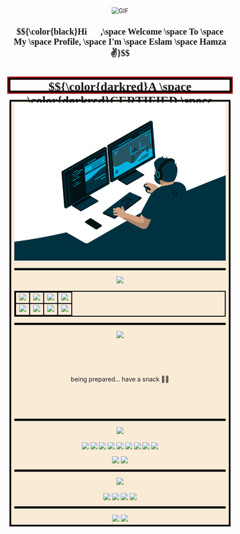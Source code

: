 <!-- WELCOME PICTURE SECTION -->
<p align="center"><img  alt="GIF" src="https://i.giphy.com/media/v1.Y2lkPTc5MGI3NjExZTJpc29vNTl2YzNsemRkdmtnMG45ODFqajliY29rNmlpNnFjZmo3NyZlcD12MV9pbnRlcm5hbF9naWZfYnlfaWQmY3Q9Zw/xUPGGDNsLvqsBOhuU0/giphy.gif" width = 400/ >
<!-- ................................................................................................................................>
<! GREETINGS SECTION  -->
<h3 align="center" style="font-family:cursive; font-size:20px"> $${\color{black}Hi👋👋,\space Welcome \space To \space My \space Profile, \space I'm \space Eslam \space Hamza✌️}$$  </h3>
<h1 align="center" style="border: 2px solid #000; box-shadow: 0 0 0 2px #000, 0 0 0 5px #900; background: ; font-family: Lucida Handwriting; height:25px"> $${\color{darkred}A \space \color{darkred}CERTIFIED \space \color{green}DATA \space \color{green}ANALYST}$$ </h1>
<!-- ................................................................................................................................>
<! OPPENNING A TABLE CELL TO COLOR THE BACKGROUND -->
<table style="border: 2px solid #000;" align='center';> 
<tbody>
<tr>
<td align="center" width="33%" style="border: 2px solid #000; background:#faebd7;">
<!-- ................................................................................................................................>
<! AWESOME PICTURE SECTION -->
<img alt="GIF"  src="https://raw.githubusercontent.com/i-Eslam-Hamza/i-Eslam-Hamza/refs/heads/main/src/code.gif" width = 100%/>
<hr align="center"  style="border: 2px solid #000;">
<!-- ................................................................................................................................>
<! SKILLS SECTION -->
<div align="center"><img  width=15% src="https://img.shields.io/badge/My-Skills-blue"></a></div>
<!-- ................................................................................................................................>
<! table of skills -->
<table style="border: 2px solid #000;" align='center'> 
<tbody>
<!-- first row -->
<tr>
<td align="center" width="25%" style="border: 2px solid #000;">
<img height=60px src="https://techstack-generator.vercel.app/python-icon.svg"></td>
<td align="center" width="25%" style="border: 2px solid #000;">
<img height=60px src="https://techstack-generator.vercel.app/mysql-icon.svg"></td>
<td align="center" width="25%" style="border: 2px solid #000;">
<img height=60px src="https://www.sqlitetutorial.net/wp-content/uploads/2021/04/sqlite-tutorial-homepage.svg">
<td align="center" width="25%" style="border: 2px solid #000;">
<img height=60px src="https://upload.vectorlogo.zone/logos/ibm/images/266622c7-9e99-4609-82d0-f8633242d45f.svg"></td>
<!-- second row -->
<tr style="border: 2px solid #000;">
<td align="center" width="25%" style="border: 2px solid #000;">
<img height=60px src="https://imgs.search.brave.com/fDktQD8NA7WrAcA0k1VjCujhBY77Kp3ZKfGDUbiS3O8/rs:fit:500:0:0:0/g:ce/aHR0cHM6Ly9zZWVr/bG9nby5jb20vaW1h/Z2VzL0UvZXhjZWwt/bG9nby03Qzc0Mzc0/MTRDLXNlZWtsb2dv/LmNvbS5wbmc"></td>
<td align="center" width="25%" style="border: 2px solid #000;">
<img height=60px src="https://imgs.search.brave.com/8yDIULsPgUMHXNtVDprVSxynVjSt4KG6-opfiytaOuE/rs:fit:500:0:0:0/g:ce/aHR0cHM6Ly9jZG4u/cHJvZC53ZWJzaXRl/LWZpbGVzLmNvbS82/NjE1ZGU3ZGEzMzcz/NjZkNGJmMjg1Mjgv/NjZhZWM1N2UzMzVh/YWY0ZGZjMTZiM2Mx/X2xvb2tlci1zdHVk/aW8tbG9nby53ZWJw">
<td align="center" width="25%" style="border: 2px solid #000;">
<img height=60px src="https://www.vectorlogo.zone/logos/google_analytics/google_analytics-official.svg">
<td align="center" width="25%" style="border: 2px solid #000;">
<img height=60px src="https://techstack-generator.vercel.app/github-icon.svg"></td></tr>
</td></tr>
</tbody>
</table>
<hr align="center"  style="border: 2px solid #000;">
<!-- ................................................................................................................................>
<! PROJECTS SECTION -->
<div align="center"><img  width=15% src="https://img.shields.io/badge/My-Projects-blue"></a>
<br>
<br>
<br>
<br>
<br>
<p align="center"> being prepared... have a snack 🍔🍟
<br>
<br>
<br>
<br>
<br>
<hr align="center"  style="border: 2px solid #000;">
<!-- ................................................................................................................................>
<! CERTIFICATES SECTION -->
<div align="center"><img  width=15% src="https://img.shields.io/badge/My-Certificats-darkred?"></div>
<p align="center">
<a href="https://coursera.org/share/230f6591e8959b6e5d8e57122c86b404"><img align="center" src="https://img.shields.io/badge/IBM-Introduction_to_Data_Analysis-blue?logo=coursera"/></a>
<a href="https://coursera.org/share/62870f5b843b8b5179ab7d0e9d761319"><img align="center" src="https://img.shields.io/badge/IBM-Excel_Basics_for_Data_Analysis-blue?logo=coursera"/></a>
<a href="https://coursera.org/share/cfc6267cc24c53d5bdbc1392b01be6a3"><img align="center" src="https://img.shields.io/badge/IBM-Data_Visualization_and_Dashboards_with_Excel_and_Cognos-blue?logo=coursera"/></a>
<a href="https://coursera.org/share/f3309c306a05936912bfe161c6bbd7b4"><img align="center" src="https://img.shields.io/badge/IBM-Python_for_Data_Science,_AI_&_Development-blue?logo=coursera"/></a>
<a href="https://coursera.org/share/a81b14712b6cb3e466929d902bb6cc70"><img align="center" src="https://img.shields.io/badge/IBM-Python_Project_for_Data_Science-blue?logo=coursera"/></a>
<a href="https://coursera.org/share/fdbd55bd34c4ea18075361d762e118ce"><img align="center" src="https://img.shields.io/badge/IBM-Databases_and_SQL_for_Data_Science_with_Python-blue?logo=coursera"/></a>
<a href="https://coursera.org/share/c06bcdda91136f700f64d9b5e46c4b72"><img align="center" src="https://img.shields.io/badge/IBM-Data_Analysis_with_Python
-blue?logo=coursera"/></a>
<a href="https://coursera.org/share/5f0cf980b73a604a56094b7ccbb961e0"><img align="center" src="https://img.shields.io/badge/IBM-Data_Visualization_with_Python-blue?logo=coursera"/></a>
<a href="https://coursera.org/share/92b98785d33905284e484000c03a2039"><img align="center" src="https://img.shields.io/badge/IBM-Data_Analyst_Capstone_Project-blue?logo=coursera"/></a>

<a href="https://coursera.org/share/6daf8d1071c5e058ca5696cbebebf9a3"><img align="center" src="https://img.shields.io/badge/Imperial_college_London-Mathematics_for_Machine_Learning:_Linear_Algebra-darkblue?logo=coursera"/></a>
<a href="https://coursera.org/share/7aa44fe0358bfd22cd657e726e7cf1b8"><img align="center" src="https://img.shields.io/badge/Imperial_college_London-Mathematics_for_Machine_Learning:_Multivariate_Calculus-darkblue?logo=coursera"/></a>
<hr align="center"  style="border: 2px solid #000;">
<!-- ................................................................................................................................>
<! CONTACTS SECTION -->
<div align="center"><img  width=15% src="https://img.shields.io/badge/My-Contacts-blue">
<p align="center">
<a href="https://www.ieslamhamza@gmail.com"><img width=15% align="center" src="https://img.shields.io/badge/Eslam_Hamza-pink?logo=gmail"/></a>
<a href="https://github.com/i-Eslam-Hamza"><img width=15% align="center" src="https://img.shields.io/badge/-Eslam_Hamza-black?logo=github"/></a>
<a href="https://www.linkedin.com/in/elsam-hamza-ba8393315/"><img width=15% align="center" src="https://img.shields.io/badge/Eslam_Hamza-blue?logo=linkedin"></a>
<a href="https://wa.me/+971545059702"><img width=15% align="center" src="https://img.shields.io/badge/Eslam_Hamza-g?logo=whatsapp"></a>
</p></div>
<hr align="center"  style="border: 2px solid #000;">
<!-- ................................................................................................................................>
<! FINAL SECTION -->

<img width=20% src="https://img.shields.io/badge/Credits-Eslam_Hamza-black">

<img width=20% src="https://img.shields.io/badge/Last_Edited_on-20/10/2024-black">

</td></tr>
</tbody>
</table>
